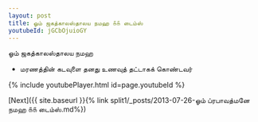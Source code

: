```yaml
---
layout: post
title: ஓம் ஜகத்காலஸ்தாலய நமஹ ௧௧ டைம்ஸ்
youtubeId: jGCbOjuioGY
---
```

 
 
 ஓம் ஜகத்காலஸ்தாலய நமஹ  
 
 -  மரணத்தின் கடவுளை தனது உணவுத் தட்டாகக் கொண்டவர் 
 
  
 
  
 
 
 
 
 
 


{% include youtubePlayer.html id=page.youtubeId %}
 
[Next]({{ site.baseurl }}{% link  split1/_posts/2013-07-26-ஓம் ப்ரபாவத்மனே நமஹ ௧௧ டைம்ஸ்.md%})
 
